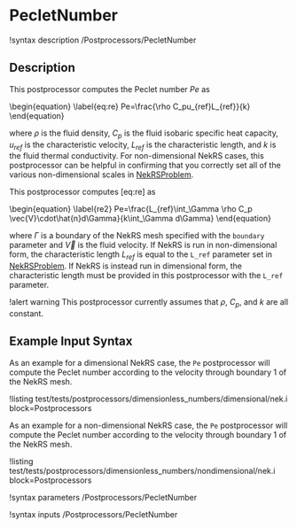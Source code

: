 # PecletNumber

!syntax description /Postprocessors/PecletNumber

## Description

This postprocessor computes the Peclet number $Pe$ as

\begin{equation}
\label{eq:re}
Pe=\frac{\rho C_pu_{ref}L_{ref}}{k}
\end{equation}

where $\rho$ is the fluid density, $C_p$ is the fluid isobaric specific
heat capacity, $u_{ref}$ is the characteristic velocity, $L_{ref}$ is
the characteristic length, and $k$ is the fluid thermal conductivity. For non-dimensional
NekRS cases, this postprocessor can be helpful in confirming that you correctly set all
of the various non-dimensional scales in [NekRSProblem](/problems/NekRSProblem.md).

This postprocessor computes [eq:re] as

\begin{equation}
\label{re2}
Pe=\frac{L_{ref}\int_\Gamma \rho C_p \vec{V}\cdot\hat{n}d\Gamma}{k\int_\Gamma d\Gamma}
\end{equation}

where $\Gamma$ is a boundary of the NekRS mesh specified with the `boundary` parameter
and $\vec{V}$ is the fluid velocity. If NekRS is run in non-dimensional form, the
characteristic length $L_{ref}$ is equal to the `L_ref` parameter set in
[NekRSProblem](/problems/NekRSProblem.md). If NekRS is instead run in dimensional form,
the characteristic length must be provided in this postprocessor with the `L_ref` parameter.

!alert warning
This postprocessor currently assumes that $\rho$, $C_p$, and $k$ are all constant.

## Example Input Syntax

As an example for a dimensional NekRS case, the `Pe` postprocessor will compute the Peclet number according
to the velocity through boundary 1 of the NekRS mesh.

!listing test/tests/postprocessors/dimensionless_numbers/dimensional/nek.i
  block=Postprocessors

As an example for a non-dimensional NekRS case, the `Pe` postprocessor will compute the Peclet number according
to the velocity through boundary 1 of the NekRS mesh.

!listing test/tests/postprocessors/dimensionless_numbers/nondimensional/nek.i
  block=Postprocessors

!syntax parameters /Postprocessors/PecletNumber

!syntax inputs /Postprocessors/PecletNumber
